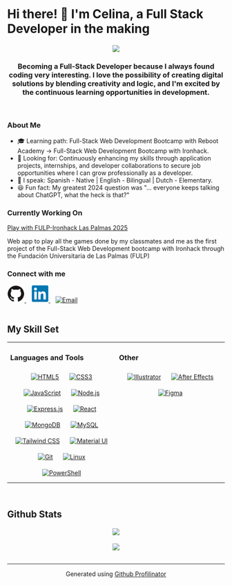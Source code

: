 # Hi there! 👋 I'm Celina, a Full Stack Developer in the making

<div align="center">
<img src="https://media3.giphy.com/media/v1.Y2lkPTc5MGI3NjExOHcyNTlkY215bXYwYjNtczd1eHgxenp1NjBjeWl4eXR0bmN6NHNtZCZlcD12MV9pbnRlcm5hbF9naWZfYnlfaWQmY3Q9Zw/hpXdHPfFI5wTABdDx9/giphy.gif" align="center" height="" width="300" />
</div>  
  
### <div align="center">Becoming a Full-Stack Developer because I always found coding very interesting. I love the possibility of creating digital solutions by blending creativity and logic, and I'm excited by the continuous learning opportunities in development.</div>  

<br/> 
  
### About Me  
- 🎓 Learning path: Full-Stack Web Development Bootcamp with Reboot Academy → Full-Stack Web Development Bootcamp with Ironhack.  
- 🎯 Looking for: Continuously enhancing my skills through application projects, internships, and developer collaborations to secure job opportunities where I can grow professionally as a developer.  
- 💬 I speak: Spanish - Native   |   English - Bilingual   |   Dutch - Elementary.  
- 😆 Fun fact: My greatest 2024 question was "... everyone keeps talking about ChatGPT, what the heck is that?"  
  
### Currently Working On  
[Play with FULP-Ironhack Las Palmas 2025](http://playwith-fulp-ironhack-2025.netlify.app)  
  
Web app to play all the games done by my classmates and me as the first project of the Full-Stack Web Development bootcamp with Ironhack through the Fundación Universitaria de Las Palmas (FULP)

### Connect with me
<div>
<a href="https://github.com/mbCeli" target="_blank">
<img src="https://raw.githubusercontent.com/devicons/devicon/master/icons/github/github-original.svg" width="40" height="40" alt="GitHub" />
</a>
&nbsp;&nbsp;
<a href="https://linkedin.com/in/celina-mun-bapori" target="_blank">
<img src="https://raw.githubusercontent.com/devicons/devicon/master/icons/linkedin/linkedin-original.svg" width="40" height="40" alt="LinkedIn" />
</a>
&nbsp;&nbsp;
<a href="mailto:your.email@example.com" target="_blank">
<img src="https://cdn-icons-png.flaticon.com/512/281/281769.png" width="40" height="40" alt="Email" />
</a>
</div>  
  
<br/>  

## My Skill Set  
<table><tr><td valign="top" width="50%">

### Languages and Tools 
<div align="center">  
<a href="https://en.wikipedia.org/wiki/HTML5" target="_blank"><img style="margin: 10px" src="https://profilinator.rishav.dev/skills-assets/html5-original-wordmark.svg" alt="HTML5" height="50" /></a>  
<a href="https://www.w3schools.com/css/" target="_blank"><img style="margin: 10px" src="https://profilinator.rishav.dev/skills-assets/css3-original-wordmark.svg" alt="CSS3" height="50" /></a>  
<a href="https://www.javascript.com/" target="_blank"><img style="margin: 10px" src="https://profilinator.rishav.dev/skills-assets/javascript-original.svg" alt="JavaScript" height="50" /></a>  
<a href="https://nodejs.org/" target="_blank"><img style="margin: 10px" src="https://profilinator.rishav.dev/skills-assets/nodejs-original-wordmark.svg" alt="Node.js" height="50" /></a>  
<a href="https://expressjs.com/" target="_blank"><img style="margin: 10px" src="https://profilinator.rishav.dev/skills-assets/express-original-wordmark.svg" alt="Express.js" height="50" /></a>  
<a href="https://reactjs.org/" target="_blank"><img style="margin: 10px" src="https://profilinator.rishav.dev/skills-assets/react-original-wordmark.svg" alt="React" height="50" /></a>  
<a href="https://www.mongodb.com/" target="_blank"><img style="margin: 10px" src="https://profilinator.rishav.dev/skills-assets/mongodb-original-wordmark.svg" alt="MongoDB" height="50" /></a>  
<a href="https://www.mysql.com/" target="_blank"><img style="margin: 10px" src="https://profilinator.rishav.dev/skills-assets/mysql-original-wordmark.svg" alt="MySQL" height="50" /></a>  
<a href="https://www.tailwindcss.com/" target="_blank"><img style="margin: 10px" src="https://profilinator.rishav.dev/skills-assets/tailwindcss.svg" alt="Tailwind CSS" height="50" /></a>  
<a href="https://mui.com/" target="_blank"><img style="margin: 10px" src="https://profilinator.rishav.dev/skills-assets/mui.png" alt="Material UI" height="50" /></a>  
<a href="https://github.com/" target="_blank"><img style="margin: 10px" src="https://profilinator.rishav.dev/skills-assets/git-scm-icon.svg" alt="Git" height="50" /></a>  
<a href="https://www.linux.org/" target="_blank"><img style="margin: 10px" src="https://profilinator.rishav.dev/skills-assets/linux-original.svg" alt="Linux" height="50" /></a>  
<a href="https://docs.microsoft.com/en-us/powershell/" target="_blank"><img style="margin: 10px" src="https://profilinator.rishav.dev/skills-assets/powershell.png" alt="PowerShell" height="50" /></a>  
</div>

</td><td valign="top" width="50%">


### Other  
<div align="center">  
<a href="https://www.adobe.com/in/products/illustrator.html" target="_blank"><img style="margin: 10px" src="https://profilinator.rishav.dev/skills-assets/adobe_illustrator-icon.svg" alt="Illustrator" height="50" /></a>  
<a href="https://www.adobe.com/in/products/aftereffects.html" target="_blank"><img style="margin: 10px" src="https://profilinator.rishav.dev/skills-assets/aftereffects.png" alt="After Effects" height="50" /></a>  
<a href="https://www.figma.com/" target="_blank"><img style="margin: 10px" src="https://profilinator.rishav.dev/skills-assets/figma-icon.svg" alt="Figma" height="50" /></a>  
</div>

</td></tr></table>  

<br/>  


## Github Stats  
<div align="center"><img src="https://github-readme-stats.vercel.app/api?username=mbCeli&show_icons=true&count_private=true&hide_border=true" align="center" /></div>  

<br/>  

<div align="center">
<img src="https://komarev.com/ghpvc/?username=rishavanand&&style=flat-square" align="center" />
</div>  

<br />

----
<div align="center">Generated using <a href="https://profilinator.rishav.dev/" target="_blank">Github Profilinator</a></div>

